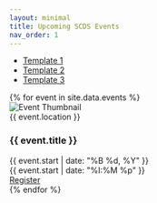 ```yaml
---
layout: minimal
title: Upcoming SCDS Events
nav_order: 1 
---
```


<link rel="stylesheet" href="./assets/css/events3.css">

- <a href="index">Template 1</a>
- <a href="style-2">Template 2</a>
- <a href="style-3">Template 3</a>

<div class="events-container">
{% for event in site.data.events %}
<div class="event-wrapper">
  
  <div class="left-col">
    <img class="event-banner" src="{{ event.image }}" alt="Event Thumbnail">
    <div class="event-location">{{ event.location }}</div>
  </div>
  
  <div class="right-col">
    <h3 class="event-title">{{ event.title }}</h3>
    <div class="event-date">{{ event.start | date: "%B %d, %Y" }}</div>
    <div class="event-time">{{ event.start | date: "%I:%M %p" }}</div>
    <a href="{{ event.url }}" class="register-button">Register</a>
  </div>
</div>
{% endfor %}
</div>
